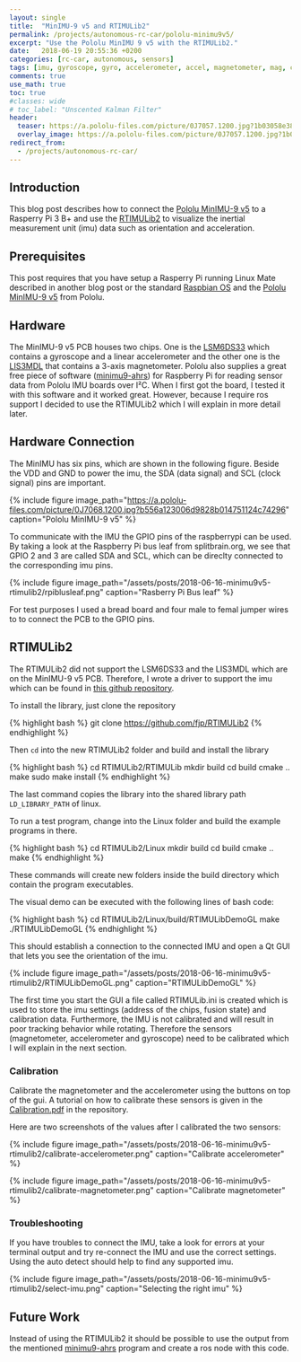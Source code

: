 ```yaml
---
layout: single
title:  "MinIMU-9 v5 and RTIMULib2"
permalink: /projects/autonomous-rc-car/pololu-minimu9v5/
excerpt: "Use the Pololu MinIMU 9 v5 with the RTIMULib2."
date:   2018-06-19 20:55:36 +0200
categories: [rc-car, autonomous, sensors]
tags: [imu, gyroscope, gyro, accelerometer, accel, magnetometer, mag, compass, interal measurement unit]
comments: true
use_math: true
toc: true
#classes: wide
# toc_label: "Unscented Kalman Filter"
header:
  teaser: https://a.pololu-files.com/picture/0J7057.1200.jpg?1b03058e38d92f82f95abf7a0aa39315 #/assets/projects/autonomous-rc-car/hpi-racing-bmw-m3_thumb.png
  overlay_image: https://a.pololu-files.com/picture/0J7057.1200.jpg?1b03058e38d92f82f95abf7a0aa39315 #/assets/projects/autonomous-rc-car/hpi-racing-bmw-m3.png
redirect_from:
  - /projects/autonomous-rc-car/
---
```



## Introduction

This blog post describes how to connect the [Pololu MinIMU-9 v5](https://www.pololu.com/product/2738) to a Rasperry Pi 3 B+ and use
the [RTIMULib2](https://github.com/fjp/RTIMULib2) to visualize the inertial measurement unit (imu) data such as orientation and acceleration.

## Prerequisites

This post requires that you have setup a Rasperry Pi running Linux Mate described in another blog post or the standard [Raspbian OS](https://www.raspberrypi.org/downloads/raspbian/) and the [Pololu MinIMU-9 v5](https://www.pololu.com/product/2738) from Pololu.

## Hardware

The MinIMU-9 v5 PCB houses two chips. One is the [LSM6DS33](https://www.pololu.com/file/0J1087/LSM6DS33.pdf) which contains a gyroscope and a linear accelerometer and the other one is the [LIS3MDL](https://www.pololu.com/file/0J1089/LIS3MDL.pdf) that contains a 3-axis magnetometer.
Pololu also supplies a great free piece of software ([minimu9-ahrs](https://github.com/DavidEGrayson/minimu9-ahrs)) for Raspberry Pi for reading sensor data from Pololu IMU boards over I²C. When I first got the board, I tested it with this software and it worked great. However, because I require ros support I decided to use
the RTIMULib2 which I will explain in more detail later.

## Hardware Connection

The MinIMU has six pins, which are shown in the following figure.
Beside the VDD and GND to power the imu, the SDA (data signal) and SCL (clock signal) pins are important.

{% include figure image_path="https://a.pololu-files.com/picture/0J7068.1200.jpg?b556a123006d9828b014751124c74296" caption="Pololu MinIMU-9 v5" %}

To communicate with the IMU the GPIO pins of the raspberrypi can be used.
By taking a look at the Raspberry Pi bus leaf from splitbrain.org, we see that GPIO 2 and 3 are called SDA and SCL,
which can be direclty connected to the corresponding imu pins.

{% include figure image_path="/assets/posts/2018-06-16-minimu9v5-rtimulib2/rpiblusleaf.png" caption="Rasberry Pi Bus leaf" %}

For test purposes I used a bread board and four male to femal jumper wires to to connect the PCB to the GPIO pins.

## RTIMULib2

The RTIMULib2 did not support the LSM6DS33 and the LIS3MDL which are on the MinIMU-9 v5 PCB. Therefore, I wrote a driver to support the imu which
can be found in [this github repository](https://github.com/fjp/RTIMULib2).

To install the library, just clone the repository

{% highlight bash %}
git clone https://github.com/fjp/RTIMULib2
{% endhighlight %}

Then `cd` into the new RTIMULib2 folder and build and install the library

{% highlight bash %}
cd RTIMULib2/RTIMULib
mkdir build
cd build
cmake ..
make
sudo make install
{% endhighlight %}

The last command copies the library into the shared library path `LD_LIBRARY_PATH` of linux.

To run a test program, change into the Linux folder and build the example programs in there.

{% highlight bash %}
cd RTIMULib2/Linux
mkdir build
cd build
cmake ..
make
{% endhighlight %}

These commands will create new folders inside the build directory which contain the program executables.

The visual demo can be executed with the following lines of bash code:

{% highlight bash %}
cd RTIMULib2/Linux/build/RTIMULibDemoGL
make
./RTIMULibDemoGL
{% endhighlight %}

This should establish a connection to the connected IMU and open a Qt GUI that lets you see the orientation of the imu.

{% include figure image_path="/assets/posts/2018-06-16-minimu9v5-rtimulib2/RTIMULibDemoGL.png" caption="RTIMULibDemoGL" %}

The first time you start the GUI a file called RTIMULib.ini is created which is used to store the imu settings (address of the chips, fusion state)
and calibration data. Furthermore, the IMU is not calibrated and will result in poor tracking behavior while rotating.
Therefore the sensors (magnetometer, accelerometer and gyroscope) need to be calibrated which I will explain in the next section.

### Calibration

Calibrate the magnetometer and the accelerometer using the buttons on top of the gui.
A tutorial on how to calibrate these sensors is given in the [Calibration.pdf](https://github.com/fjp/RTIMULib2/blob/master/Calibration.pdf) in the repository.

Here are two screenshots of the values after I calibrated the two sensors:

{% include figure image_path="/assets/posts/2018-06-16-minimu9v5-rtimulib2/calibrate-accelerometer.png" caption="Calibrate accelerometer" %}

{% include figure image_path="/assets/posts/2018-06-16-minimu9v5-rtimulib2/calibrate-magnetometer.png" caption="Calibrate magnetometer" %}


### Troubleshooting

If you have troubles to connect the IMU, take a look for errors at your terminal output and try re-connect the IMU and use the correct settings.
Using the auto detect should help to find any supported imu.

{% include figure image_path="/assets/posts/2018-06-16-minimu9v5-rtimulib2/select-imu.png" caption="Selecting the right imu" %}

## Future Work

Instead of using the RTIMULib2 it should be possible to use the output from the mentioned [minimu9-ahrs](https://github.com/DavidEGrayson/minimu9-ahrs) program and
create a ros node with this code.
